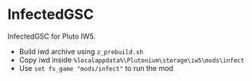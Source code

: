 # InfectedGSC
InfectedGSC for Pluto IW5.
- Build iwd archive using `z_prebuild.sh`
- Copy iwd inside `%localappdata%\Plutonium\storage\iw5\mods\infect`
- Use `set fs_game "mods/infect"` to run the mod
